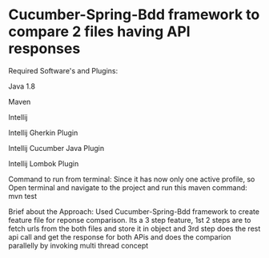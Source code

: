 # Cucumber-Spring-Bdd framework to compare 2 files having API responses

Required Software's and Plugins:

Java 1.8

Maven

Intellij

Intellij Gherkin Plugin

Intellij Cucumber Java Plugin

Intellij Lombok Plugin



Command to run from terminal:
Since it has now only one active profile, so Open terminal and navigate to the project and run this maven command:
 mvn test


Brief about the Approach:
Used Cucumber-Spring-Bdd framework to create feature file for reponse comparison. Its a 3 step feature, 1st 2 steps are to fetch urls from the both files and store it in object and 3rd step does the rest api call and get the response for both APis and does the comparion parallelly by invoking multi thread concept
